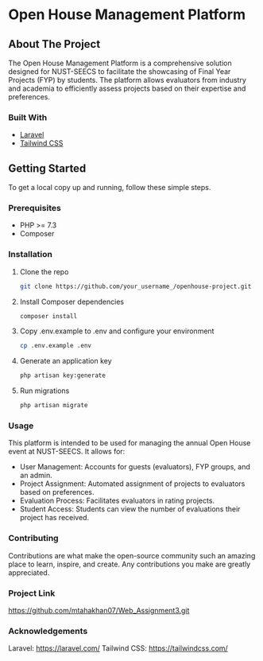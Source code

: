# Open House Management Platform

## About The Project

The Open House Management Platform is a comprehensive solution designed for NUST-SEECS to facilitate the showcasing of Final Year Projects (FYP) by students. The platform allows evaluators from industry and academia to efficiently assess projects based on their expertise and preferences.

### Built With

- [Laravel](https://laravel.com/)
- [Tailwind CSS](https://tailwindcss.com/)


## Getting Started

To get a local copy up and running, follow these simple steps.

### Prerequisites

- PHP >= 7.3
- Composer

### Installation

1. Clone the repo
   ```sh
   git clone https://github.com/your_username_/openhouse-project.git

2. Install Composer dependencies
   ```sh
   composer install

3. Copy .env.example to .env and configure your environment
   ```sh
   cp .env.example .env

4. Generate an application key
   ```sh
   php artisan key:generate

5. Run migrations
   ```sh
   php artisan migrate

### Usage
This platform is intended to be used for managing the annual Open House event at NUST-SEECS. It allows for:

- User Management: Accounts for guests (evaluators), FYP groups, and an admin.
- Project Assignment: Automated assignment of projects to evaluators based on preferences.
- Evaluation Process: Facilitates evaluators in rating projects.
- Student Access: Students can view the number of evaluations their project has received.


### Contributing
Contributions are what make the open-source community such an amazing place to learn, inspire, and create. Any contributions you make are greatly appreciated.

### Project Link
https://github.com/mtahakhan07/Web_Assignment3.git

### Acknowledgements
Laravel: https://laravel.com/
Tailwind CSS: https://tailwindcss.com/


